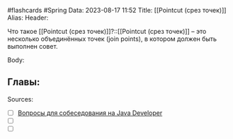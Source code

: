 #flashcards #Spring 
Data: 2023-08-17 11:52
Title: [[Pointcut (срез точек)]]
Alias:
Header:

Что такое [[Pointcut (срез точек)]]?::[[Pointcut (срез точек)]] – это несколько объединённых точек (join points), в котором должен быть выполнен совет.
<!--SR:!2023-10-27,10,210-->



Body:




Главы:
-


Sources:
- [ ] [Вопросы для собеседования на Java Developer](https://github.com/enhorse/java-interview/blob/master/README.md#%D0%9E%D0%9E%D0%9F)
- [ ] []()
- [ ] []()
